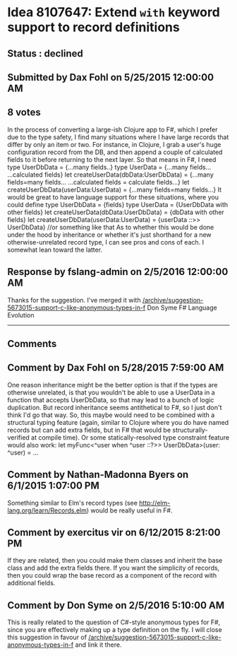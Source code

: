 # Idea 8107647: Extend `with` keyword support to record definitions #

## Status : declined

## Submitted by Dax Fohl on 5/25/2015 12:00:00 AM

## 8 votes

In the process of converting a large-ish Clojure app to F#, which I prefer due to the type safety, I find many situations where I have large records that differ by only an item or two.
For instance, in Clojure, I grab a user's huge configuration record from the DB, and then append a couple of calculated fields to it before returning to the next layer. So that means in F#, I need
type UserDbData = {...many fields..}
type UserData = {...many fields... ...calculated fields}
let createUserData(dbData:UserDbData) = {...many fields=many fields... ...calculated fields = calculate fields...}
let createUserDbData(userData:UserData) = {...many fields=many fields...}
It would be great to have language support for these situations, where you could define
type UserDbData = {fields}
type UserData = {UserDbData with other fields}
let createUserData(dbData:UserDbData) = {dbData with other fields}
let createUserDbData(userData:UserData) = {userData ::>> UserDbData} //or something like that
As to whether this would be done under the hood by inheritance or whether it's just shorthand for a new otherwise-unrelated record type, I can see pros and cons of each. I somewhat lean toward the latter.



## Response by fslang-admin on 2/5/2016 12:00:00 AM

Thanks for the suggestion. I’ve merged it with [/archive/suggestion-5673015-support-c-like-anonymous-types-in-f](/archive/suggestion-5673015-support-c-like-anonymous-types-in-f.md)
Don Syme
F# Language Evolution

------------------------
## Comments


## Comment by Dax Fohl on 5/28/2015 7:59:00 AM
One reason inheritance might be the better option is that if the types are otherwise unrelated, is that you wouldn't be able to use a UserData in a function that accepts UserDbData, so that may lead to a bunch of logic duplication. But record inheritance seems antithetical to F#, so I just don't think I'd go that way.
So, this maybe would need to be combined with a structural typing feature (again, similar to Clojure where you do have named records but can add extra fields, but in F# that would be structurally-verified at compile time).
Or some statically-resolved type constraint feature would also work:
let myFunc<^user when ^user ::?>> UserDbData>(user: ^user) = ...


## Comment by Nathan-Madonna Byers on 6/1/2015 1:07:00 PM
Something similar to Elm's record types (see http://elm-lang.org/learn/Records.elm) would be really useful in F#.


## Comment by exercitus vir on 6/12/2015 8:21:00 PM
If they are related, then you could make them classes and inherit the base class and add the extra fields there. If you want the simplicity of records, then you could wrap the base record as a component of the record with additional fields.


## Comment by Don Syme on 2/5/2016 5:10:00 AM
This is really related to the question of C#-style anonymous types for F#, since you are effectively making up a type definition on the fly. I will close this suggestion in favour of [/archive/suggestion-5673015-support-c-like-anonymous-types-in-f](/archive/suggestion-5673015-support-c-like-anonymous-types-in-f.md) and link it there.

